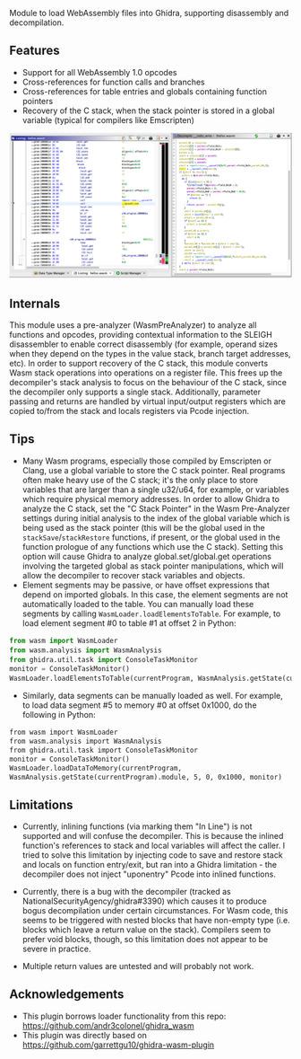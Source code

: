 Module to load WebAssembly files into Ghidra, supporting disassembly and decompilation.

## Features

- Support for all WebAssembly 1.0 opcodes
- Cross-references for function calls and branches
- Cross-references for table entries and globals containing function pointers
- Recovery of the C stack, when the stack pointer is stored in a global variable (typical for compilers like Emscripten)

![Sample disassembly and decompilation](sample.png)

## Internals

This module uses a pre-analyzer (WasmPreAnalyzer) to analyze all functions and
opcodes, providing contextual information to the SLEIGH disassembler to enable
correct disassembly (for example, operand sizes when they depend on the types in
the value stack, branch target addresses, etc). In order to support recovery of
the C stack, this module converts Wasm stack operations into operations on a
register file. This frees up the decompiler's stack analysis to focus on the
behaviour of the C stack, since the decompiler only supports a single stack.
Additionally, parameter passing and returns are handled by virtual input/output
registers which are copied to/from the stack and locals registers via Pcode
injection.

## Tips

- Many Wasm programs, especially those compiled by Emscripten or Clang, use a
global variable to store the C stack pointer. Real programs often make heavy use
of the C stack; it's the only place to store variables that are larger than a
single u32/u64, for example, or variables which require physical memory
addresses. In order to allow Ghidra to analyze the C stack, set the "C Stack
Pointer" in the Wasm Pre-Analyzer settings during initial analysis to the index
of the global variable which is being used as the stack pointer (this will be
the global used in the `stackSave`/`stackRestore` functions, if present, or the
global used in the function prologue of any functions which use the C stack).
Setting this option will cause Ghidra to analyze global.set/global.get
operations involving the targeted global as stack pointer manipulations, which
will allow the decompiler to recover stack variables and objects.
- Element segments may be passive, or have offset expressions that depend on
imported globals. In this case, the element segments are not automatically
loaded to the table. You can manually load these segments by calling
`WasmLoader.loadElementsToTable`. For example, to load element segment #0 to
table #1 at offset 2 in Python:
```python
from wasm import WasmLoader
from wasm.analysis import WasmAnalysis
from ghidra.util.task import ConsoleTaskMonitor
monitor = ConsoleTaskMonitor()
WasmLoader.loadElementsToTable(currentProgram, WasmAnalysis.getState(currentProgram).module, 0, 1, 2, monitor)
```
- Similarly, data segments can be manually loaded as well. For example, to load
data segment #5 to memory #0 at offset 0x1000, do the following in Python:
```
from wasm import WasmLoader
from wasm.analysis import WasmAnalysis
from ghidra.util.task import ConsoleTaskMonitor
monitor = ConsoleTaskMonitor()
WasmLoader.loadDataToMemory(currentProgram, WasmAnalysis.getState(currentProgram).module, 5, 0, 0x1000, monitor)
```

## Limitations

- Currently, inlining functions (via marking them "In Line") is not supported
and will confuse the decompiler. This is because the inlined function's
references to stack and local variables will affect the caller. I tried to solve
this limitation by injecting code to save and restore stack and locals on
function entry/exit, but ran into a Ghidra limitation - the decompiler does not
inject "uponentry" Pcode into inlined functions.

- Currently, there is a bug with the decompiler (tracked as
NationalSecurityAgency/ghidra#3390) which causes it to produce bogus
decompilation under certain circumstances. For Wasm code, this seems to be
triggered with nested blocks that have non-empty type (i.e. blocks which leave a
return value on the stack). Compilers seem to prefer void blocks, though, so
this limitation does not appear to be severe in practice.

- Multiple return values are untested and will probably not work.

## Acknowledgements

- This plugin borrows loader functionality from this repo: https://github.com/andr3colonel/ghidra_wasm
- This plugin was directly based on https://github.com/garrettgu10/ghidra-wasm-plugin
